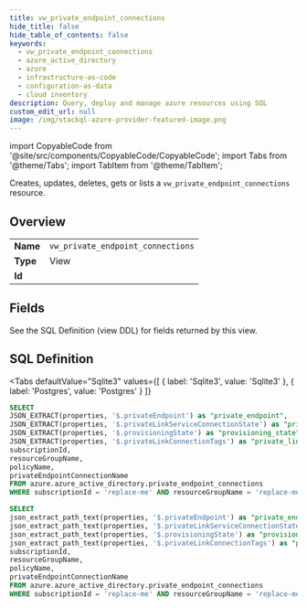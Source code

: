 ```yaml
--- 
title: vw_private_endpoint_connections
hide_title: false
hide_table_of_contents: false
keywords:
  - vw_private_endpoint_connections
  - azure_active_directory
  - azure
  - infrastructure-as-code
  - configuration-as-data
  - cloud inventory
description: Query, deploy and manage azure resources using SQL
custom_edit_url: null
image: /img/stackql-azure-provider-featured-image.png
---
```


import CopyableCode from '@site/src/components/CopyableCode/CopyableCode';
import Tabs from '@theme/Tabs';
import TabItem from '@theme/TabItem';

Creates, updates, deletes, gets or lists a <code>vw_private_endpoint_connections</code> resource.

## Overview
<table><tbody>
<tr><td><b>Name</b></td><td><code>vw_private_endpoint_connections</code></td></tr>
<tr><td><b>Type</b></td><td>View</td></tr>
<tr><td><b>Id</b></td><td><CopyableCode code="azure.azure_active_directory.vw_private_endpoint_connections" /></td></tr>
</tbody></table>

## Fields

See the SQL Definition (view DDL) for fields returned by this view.

## SQL Definition

<Tabs
defaultValue="Sqlite3"
values={[
{ label: 'Sqlite3', value: 'Sqlite3' },
{ label: 'Postgres', value: 'Postgres' }
]}
>
<TabItem value="Sqlite3">

```sql
SELECT
JSON_EXTRACT(properties, '$.privateEndpoint') as "private_endpoint",
JSON_EXTRACT(properties, '$.privateLinkServiceConnectionState') as "private_link_service_connection_state",
JSON_EXTRACT(properties, '$.provisioningState') as "provisioning_state",
JSON_EXTRACT(properties, '$.privateLinkConnectionTags') as "private_link_connection_tags",
subscriptionId,
resourceGroupName,
policyName,
privateEndpointConnectionName
FROM azure.azure_active_directory.private_endpoint_connections
WHERE subscriptionId = 'replace-me' AND resourceGroupName = 'replace-me' AND policyName = 'replace-me';
```

</TabItem>
<TabItem value="Postgres">

```sql
SELECT
json_extract_path_text(properties, '$.privateEndpoint') as "private_endpoint",
json_extract_path_text(properties, '$.privateLinkServiceConnectionState') as "private_link_service_connection_state",
json_extract_path_text(properties, '$.provisioningState') as "provisioning_state",
json_extract_path_text(properties, '$.privateLinkConnectionTags') as "private_link_connection_tags",
subscriptionId,
resourceGroupName,
policyName,
privateEndpointConnectionName
FROM azure.azure_active_directory.private_endpoint_connections
WHERE subscriptionId = 'replace-me' AND resourceGroupName = 'replace-me' AND policyName = 'replace-me';
```

</TabItem>
</Tabs>

